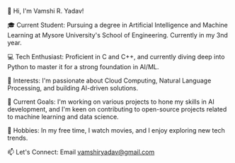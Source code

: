 👋 Hi, I'm Vamshi R. Yadav!

🎓 Current Student: Pursuing a degree in Artificial Intelligence and Machine Learning at Mysore University's School of Engineering. Currently in my 3nd year.

💻 Tech Enthusiast: Proficient in C and C++, and currently diving deep into Python to master it for a strong foundation in AI/ML.

🧠 Interests: I'm passionate about Cloud Computing, Natural Language Processing, and building AI-driven solutions.

🎯 Current Goals: I'm working on various projects to hone my skills in AI development, and I'm keen on contributing to open-source projects related to machine learning and data science.

🎹 Hobbies: In my free time, I watch movies, and I enjoy exploring new tech trends.

📫 Let's Connect: Email  vamshiryadav@gmail.com
